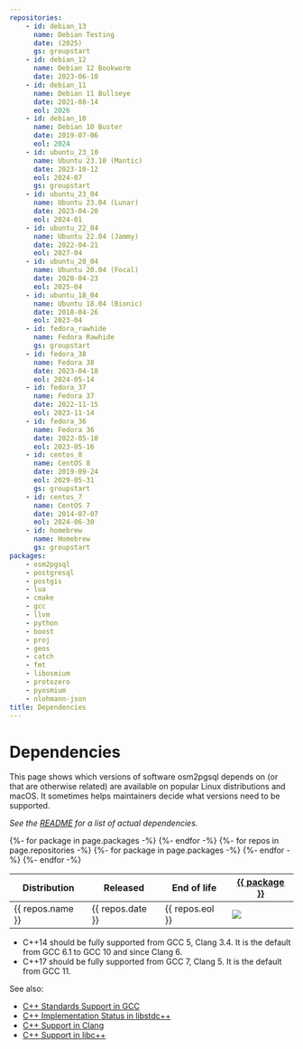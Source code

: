 ```yaml
---
repositories:
    - id: debian_13
      name: Debian Testing
      date: (2025)
      gs: groupstart
    - id: debian_12
      name: Debian 12 Bookworm
      date: 2023-06-10
    - id: debian_11
      name: Debian 11 Bullseye
      date: 2021-08-14
      eol: 2026
    - id: debian_10
      name: Debian 10 Buster
      date: 2019-07-06
      eol: 2024
    - id: ubuntu_23_10
      name: Ubuntu 23.10 (Mantic)
      date: 2023-10-12
      eol: 2024-07
      gs: groupstart
    - id: ubuntu_23_04
      name: Ubuntu 23.04 (Lunar)
      date: 2023-04-20
      eol: 2024-01
    - id: ubuntu_22_04
      name: Ubuntu 22.04 (Jammy)
      date: 2022-04-21
      eol: 2027-04
    - id: ubuntu_20_04
      name: Ubuntu 20.04 (Focal)
      date: 2020-04-23
      eol: 2025-04
    - id: ubuntu_18_04
      name: Ubuntu 18.04 (Bionic)
      date: 2018-04-26
      eol: 2023-04
    - id: fedora_rawhide
      name: Fedora Rawhide
      gs: groupstart
    - id: fedora_38
      name: Fedora 38
      date: 2023-04-18
      eol: 2024-05-14
    - id: fedora_37
      name: Fedora 37
      date: 2022-11-15
      eol: 2023-11-14
    - id: fedora_36
      name: Fedora 36
      date: 2022-05-10
      eol: 2023-05-16
    - id: centos_8
      name: CentOS 8
      date: 2019-09-24
      eol: 2029-05-31
      gs: groupstart
    - id: centos_7
      name: CentOS 7
      date: 2014-07-07
      eol: 2024-06-30
    - id: homebrew
      name: Homebrew
      gs: groupstart
packages:
    - osm2pgsql
    - postgresql
    - postgis
    - lua
    - cmake
    - gcc
    - llvm
    - python
    - boost
    - proj
    - geos
    - catch
    - fmt
    - libosmium
    - protozero
    - pyosmium
    - nlohmann-json
title: Dependencies
---
```


# Dependencies

This page shows which versions of software osm2pgsql depends on (or that are
otherwise related) are available on popular Linux distributions and macOS. It
sometimes helps maintainers decide what versions need to be supported.

*See the
[README](https://github.com/osm2pgsql-dev/osm2pgsql/blob/master/README.md) for
a list of actual dependencies.*

<table class="software-versions">
<thead>
    <tr>
        <th>Distribution</th>
        <th>Released</th>
        <th>End of life</th>
{%- for package in page.packages -%}
        <th><a href="https://repology.org/project/{{ package }}/versions">{{ package }}</a></th>
{%- endfor -%}
    </tr>
</thead>
<tbody>
{%- for repos in page.repositories -%}
    <tr class="{{ repos.gs }}">
        <td>{{ repos.name }}</td>
        <td>{{ repos.date }}</td>
        <td>{{ repos.eol }}</td>
{%- for package in page.packages -%}
        <td><img src="https://repology.org/badge/version-for-repo/{{ repos.id }}/{{ package }}.svg?header="/></td>
{%- endfor -%}
    </tr>
{%- endfor -%}

</tbody>
</table>

* C++14 should be fully supported from GCC 5, Clang 3.4. It is the default from GCC 6.1 to GCC 10 and since Clang 6.
* C++17 should be fully supported from GCC 7, Clang 5. It is the default from GCC 11.

See also:

* [C++ Standards Support in GCC](https://gcc.gnu.org/projects/cxx-status.html)
* [C++ Implementation Status in libstdc++](https://gcc.gnu.org/onlinedocs/libstdc++/manual/status.html)
* [C++ Support in Clang](https://clang.llvm.org/cxx_status.html)
* [C++ Support in libc++](https://libcxx.llvm.org/)


